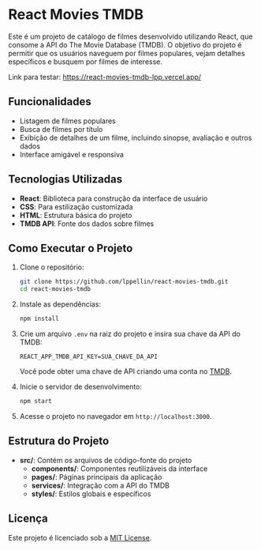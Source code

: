 # React Movies TMDB

Este é um projeto de catálogo de filmes desenvolvido utilizando React, que consome a API do The Movie Database (TMDB). O objetivo do projeto é permitir que os usuários naveguem por filmes populares, vejam detalhes específicos e busquem por filmes de interesse.

Link para testar: https://react-movies-tmdb-lpp.vercel.app/

## Funcionalidades

- Listagem de filmes populares
- Busca de filmes por título
- Exibição de detalhes de um filme, incluindo sinopse, avaliação e outros dados
- Interface amigável e responsiva

## Tecnologias Utilizadas

- **React**: Biblioteca para construção da interface de usuário
- **CSS**: Para estilização customizada
- **HTML**: Estrutura básica do projeto
- **TMDB API**: Fonte dos dados sobre filmes

## Como Executar o Projeto

1. Clone o repositório:

   ```bash
   git clone https://github.com/lppellin/react-movies-tmdb.git
   cd react-movies-tmdb
   ```

2. Instale as dependências:

   ```bash
   npm install
   ```

3. Crie um arquivo `.env` na raiz do projeto e insira sua chave da API do TMDB:

   ```
   REACT_APP_TMDB_API_KEY=SUA_CHAVE_DA_API
   ```

   Você pode obter uma chave de API criando uma conta no [TMDB](https://www.themoviedb.org/).

4. Inicie o servidor de desenvolvimento:

   ```bash
   npm start
   ```

5. Acesse o projeto no navegador em `http://localhost:3000`.

## Estrutura do Projeto

- **src/**: Contém os arquivos de código-fonte do projeto
  - **components/**: Componentes reutilizáveis da interface
  - **pages/**: Páginas principais da aplicação
  - **services/**: Integração com a API do TMDB
  - **styles/**: Estilos globais e específicos

## Licença

Este projeto é licenciado sob a [MIT License](LICENSE).
